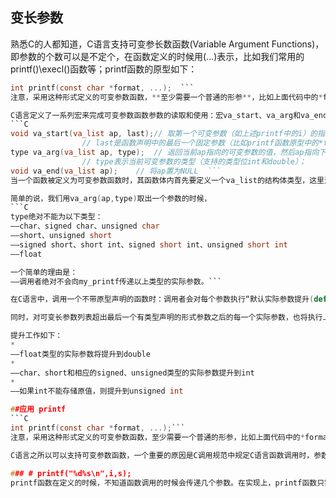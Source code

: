 ## 变长参数
熟悉C的人都知道，C语言支持可变参长数函数(Variable Argument Functions)，即参数的个数可以是不定个，在函数定义的时候用(...)表示，比如我们常用的printf()\execl()函数等；printf函数的原型如下：
```C
int printf(const char *format, ...);  ```
注意，采用这种形式定义的可变参数函数，**至少需要一个普通的形参**，比如上面代码中的*format，后面的省略号是函数原型的一部分。

C语言定义了一系列宏来完成可变参数函数参数的读取和使用：宏va_start、va_arg和va_end；在ANSI C标准下，这些宏定义在stdarg.h中。三个宏的原型如下：
```C
void va_start(va_list ap, last);// 取第一个可变参数（如上述printf中的i）的指针给ap，  
                // last是函数声明中的最后一个固定参数（比如printf函数原型中的*fromat）；  
type va_arg(va_list ap, type);  // 返回当前ap指向的可变参数的值，然后ap指向下一个可变参数；  
                // type表示当前可变参数的类型（支持的类型位int和double）；  
void va_end(va_list ap);    // 将ap置为NULL  ```
当一个函数被定义为可变参数函数时，其函数体内首先要定义一个va_list的结构体类型，这里沿用原型中的名字，ap。va_start使ap指向第一个可选参数。va_arg返回参数列中的当前参数并使ap指向参数列表中的下一个参数。va_end把ap指针清为NULL。函数体内可以多次遍历这些参数，但是都必须以va_start开始，并以va_end结尾。

简单的说，我们用va_arg(ap,type)取出一个参数的时候，
```C
type绝对不能为以下类型：
——char、signed char、unsigned char
——short、unsigned short
——signed short、short int、signed short int、unsigned short int
——float

一个简单的理由是：
——调用者绝对不会向my_printf传递以上类型的实际参数。```

在C语言中，调用一个不带原型声明的函数时：调用者会对每个参数执行“默认实际参数提升(default argument promotions)。

同时，对可变长参数列表超出最后一个有类型声明的形式参数之后的每一个实际参数，也将执行上述提升工作。

提升工作如下：
* 
——float类型的实际参数将提升到double
* 
——char、short和相应的signed、unsigned类型的实际参数提升到int
* 
——如果int不能存储原值，则提升到unsigned int

##应用 printf
```C
int printf(const char *format, ...);```
注意，采用这种形式定义的可变参数函数，至少需要一个普通的形参，比如上面代码中的*format，后面的省略号是函数原型的一部分。

C语言之所以可以支持可变参数函数，一个重要的原因是C调用规范中规定C语言函数调用时，参数是从右向左压入栈的；这样一个函数实现的时候，就无需关心调用他的函数会传递几个参数过来，而只要关心自己用到几个；以printf为例：

### # printf("%d%s\n",i,s);
printf函数在定义的时候，不知道函数调用的时候会传递几个参数。在实现上，printf函数只需关心第一个参数，即字符串“%d%s\n”，当读到%d的时候，printf知道自己需要第二个参数，这时只需要去栈上寻找即可；当读到%s时，再去栈上网上寻找一个参数即可。简单说，printf不关心栈上到底压了多少参数，只关心自己需要多少。

